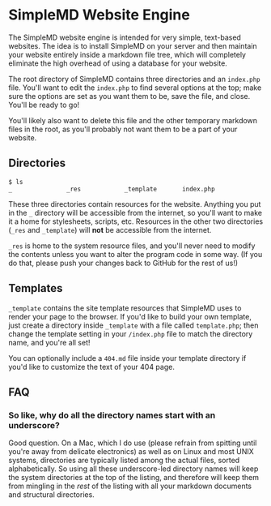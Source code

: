 # SimpleMD Website Engine

The SimpleMD website engine is intended for very simple, text-based
websites.  The idea is to install SimpleMD on your server and then
maintain your website entirely inside a markdown file tree, which 
will completely eliminate the high overhead of using a database for
your website.

The root directory of SimpleMD contains three directories and an
`index.php` file.  You'll want to edit the `index.php` to find
several options at the top; make sure the options are set as you
want them to be, save the file, and close. You'll be ready to go!

You'll likely also want to delete this file and the other temporary
markdown files in the root, as you'll probably not want them to be
a part of your website.

## Directories

    $ ls
    _               _res            _template       index.php

These three directories contain resources for the website.  Anything
you put in the `_` directory will be accessible from the internet,
so you'll want to make it a home for stylesheets, scripts, etc.
Resources in the other two directories (`_res` and `_template`) 
will **not** be accessible from the internet.

`_res` is home to the system resource files, and you'll never need
to modify the contents unless you want to alter the program code
in some way. (If you do that, please push your changes back to
GitHub for the rest of us!)

## Templates

`_template` contains the site template resources that SimpleMD
uses to render your page to the browser.  If you'd like to build
your own template, just create a directory inside `_template`
with a file called `template.php`; then change the template setting
in your `/index.php` file to match the directory name, and you're
all set!

You can optionally include a `404.md` file inside your template
directory if you'd like to customize the text of your 404 page.

## FAQ

### So like, why do all the directory names start with an underscore?

Good question. On a Mac, which I do use (please refrain from
spitting until you're away from delicate electronics) as well as 
on Linux and most UNIX systems, directories are typically listed 
among the actual files, sorted alphabetically. So using all these 
underscore-led directory names will keep the system directories at
the top of the listing, and therefore will keep them from mingling
in the *rest* of the listing with all your markdown documents and 
structural directories.

